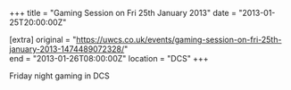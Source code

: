 +++
title = "Gaming Session on Fri 25th January 2013"
date = "2013-01-25T20:00:00Z"

[extra]
original = "https://uwcs.co.uk/events/gaming-session-on-fri-25th-january-2013-1474489072328/"    
end = "2013-01-26T08:00:00Z"
location = "DCS"
+++

Friday night gaming in DCS

